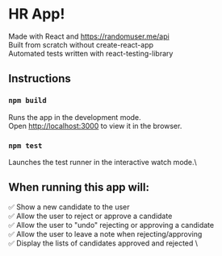

# HR App! 

Made with React and https://randomuser.me/api \
Built from scratch without create-react-app \
Automated tests written with react-testing-library

## Instructions

### `npm build`
Runs the app in the development mode.\
Open [http://localhost:3000](http://localhost:3000) to view it in the browser.

### `npm test`
Launches the test runner in the interactive watch mode.\

## When running this app will:
✅ Show a new candidate to the user \
✅ Allow the user to reject or approve a candidate \
✅ Allow the user to "undo" rejecting or approving a candidate \
✅ Allow the user to leave a note when rejecting/approving \
✅ Display the lists of candidates approved and rejected \


